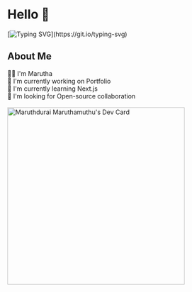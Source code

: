 <h1> Hello 👋</h1>

[![Typing SVG](https://readme-typing-svg.herokuapp.com?lines=Front-End+Developer+from+India.;Javascript+Enthusiast;Nice+to+meet+you...)](https://git.io/typing-svg)

<h2> About Me</h2>
👩‍🎓 I'm Marutha<br>
🔭 I'm currently working on Portfolio<br>
🤹 I'm currently learning Next.js <br>
👯 I'm looking for Open-source collaboration <br>

<br>
<aside>
<a href="https://app.daily.dev/Maruth51"><img src="https://api.daily.dev/devcards/8556df23a204461f9be424dd1f170928.png?r=6lp" width="400" alt="Maruthdurai Maruthamuthu's Dev Card"/></a>
</aside>
